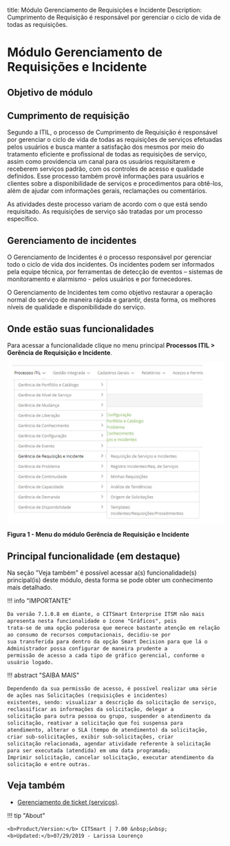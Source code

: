 title:  Módulo Gerenciamento de Requisições e Incidente
Description: Cumprimento de Requisição é responsável por gerenciar o ciclo de vida de todas as requisições. 
# Módulo Gerenciamento de Requisições e Incidente

Objetivo de módulo
---------------------

Cumprimento de requisição
---------------------------

Segundo a ITIL, o processo de Cumprimento de Requisição é responsável por gerenciar o ciclo de vida de todas as requisições de 
serviços efetuadas pelos usuários e busca manter a satisfação dos mesmos por meio do tratamento eficiente e profissional de todas
as requisições de serviço, assim como providencia um canal para os usuários requisitarem e receberem serviços padrão, com os 
controles de acesso e qualidade definidos. Esse processo também provê informações para usuários e clientes sobre a 
disponibilidade de serviços e procedimentos para obtê-los, além de ajudar com informações gerais, reclamações ou comentários.

As atividades deste processo variam de acordo com o que está sendo requisitado. As requisições de serviço são tratadas por um 
processo específico.

Gerenciamento de incidentes
-----------------------------

O Gerenciamento de Incidentes é o processo responsável por gerenciar todo o ciclo de vida dos incidentes. Os incidentes podem ser
informados pela equipe técnica, por ferramentas de detecção de eventos – sistemas de monitoramento e alarmismo - pelos usuários e
por fornecedores.

O Gerenciamento de Incidentes tem como objetivo restaurar a operação normal do serviço de maneira rápida e garantir, desta forma, 
os melhores níveis de qualidade e disponibilidade do serviço.

Onde estão suas funcionalidades
---------------------------------

Para acessar a funcionalidade clique no menu principal **Processos ITIL > Gerência de Requisição e Incidente**.

![Menu](images/mod-ticket.img1.jpg)

**Figura 1 - Menu do módulo Gerência de Requisição e Incidente**

Principal funcionalidade (em destaque)
---------------------------------------

Na seção "Veja também" é possível acessar a(s) funcionalidade(s) principal(is) deste módulo, desta forma se pode obter um 
conhecimento mais detalhado.

!!! info "IMPORTANTE"

    Da versão 7.1.0.8 em diante, o CITSmart Enterprise ITSM não mais apresenta nesta funcionalidade o ícone "Gráficos", pois 
    trata-se de uma opção poderosa que merece bastante atenção em relação ao consumo de recursos computacionais, decidiu-se por
    sua transferida para dentro da opção Smart Decision para que lá o Administrador possa configurar de maneira prudente a 
    permissão de acesso a cada tipo de gráfico gerencial, conforme o usuário logado.
    
!!! abstract "SAIBA MAIS"

    Dependendo da sua permissão de acesso, é possível realizar uma série de ações nas Solicitações (requisições e incidentes)
    existentes, sendo: visualizar a descrição da solicitação de serviço, reclassificar as informações da solicitação, delegar a
    solicitação para outra pessoa ou grupo, suspender o atendimento da solicitação, reativar a solicitação que foi suspensa para
    atendimento, alterar o SLA (tempo de atendimento) da solicitação, criar sub-solicitações, exibir sub-solicitações, criar 
    solicitação relacionada, agendar atividade referente à solicitação para ser executada (atendida) em uma data programada; 
    Imprimir solicitação, cancelar solicitação, executar atendimento da solicitação e entre outras.
    
Veja também
-------------

- [Gerenciamento de ticket (serviços)](/pt-br/citsmart-platform-7/processes/tickets/ticket-management.html).

!!! tip "About"

    <b>Product/Version:</b> CITSmart | 7.00 &nbsp;&nbsp;
    <b>Updated:</b>07/29/2019 - Larissa Lourenço
